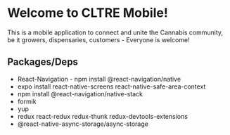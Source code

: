 # Welcome to CLTRE Mobile!
This is a mobile application to connect and unite the Cannabis community, be it growers, dispensaries, customers - Everyone is welcome!

## Packages/Deps
* React-Navigation - npm install @react-navigation/native
* expo install react-native-screens react-native-safe-area-context
* npm install @react-navigation/native-stack
* formik
* yup
* redux react-redux redux-thunk redux-devtools-extensions
* @react-native-async-storage/async-storage